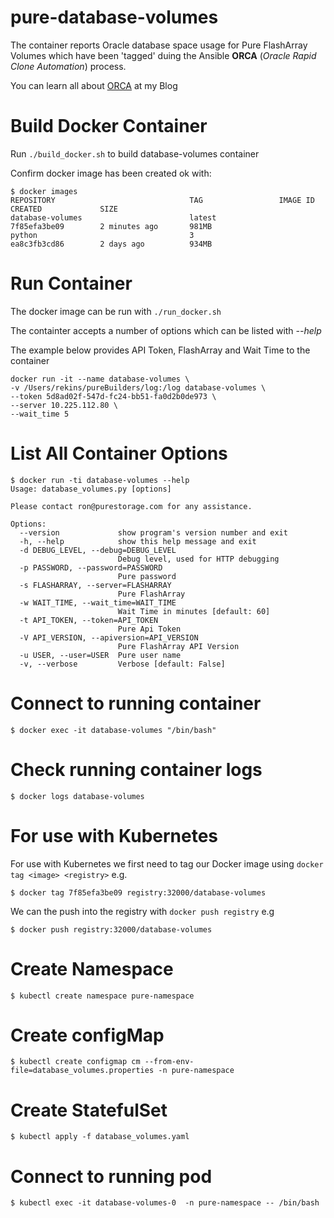 # pure-database-volumes
The container reports Oracle database space usage for Pure FlashArray Volumes which have been 'tagged' duing the Ansible **ORCA** (*Oracle Rapid Clone Automation*) process. 

You can learn all about [ORCA](https://ronekins.com/2020/07/15/oracle-database-volume-tagging-with-purity-6-0/) at my Blog

# Build Docker Container
Run `./build_docker.sh` to build database-volumes container
 
Confirm docker image has been created ok with:
```
$ docker images 
REPOSITORY                              TAG                 IMAGE ID            CREATED             SIZE
database-volumes                        latest              7f85efa3be09        2 minutes ago       981MB
python                                  3                   ea8c3fb3cd86        2 days ago          934MB
```

# Run Container
The docker image can be run with `./run_docker.sh`

The containter accepts a number of options which can be listed with *--help*

The example below provides API Token, FlashArray and Wait Time to the container
```
docker run -it --name database-volumes \
-v /Users/rekins/pureBuilders/log:/log database-volumes \
--token 5d8ad02f-547d-fc24-bb51-fa0d2b0de973 \
--server 10.225.112.80 \
--wait_time 5
```

# List All Container Options
```
$ docker run -ti database-volumes --help
Usage: database_volumes.py [options]

Please contact ron@purestorage.com for any assistance.

Options:
  --version             show program's version number and exit
  -h, --help            show this help message and exit
  -d DEBUG_LEVEL, --debug=DEBUG_LEVEL
                        Debug level, used for HTTP debugging
  -p PASSWORD, --password=PASSWORD
                        Pure password
  -s FLASHARRAY, --server=FLASHARRAY
                        Pure FlashArray
  -w WAIT_TIME, --wait_time=WAIT_TIME
                        Wait Time in minutes [default: 60]
  -t API_TOKEN, --token=API_TOKEN
                        Pure Api Token
  -V API_VERSION, --apiversion=API_VERSION
                        Pure FlashArray API Version
  -u USER, --user=USER  Pure user name
  -v, --verbose         Verbose [default: False]
```
# Connect to running container
`$ docker exec -it database-volumes "/bin/bash"`

# Check running container logs
`$ docker logs database-volumes`

# For use with Kubernetes
For use with Kubernetes we first need to tag our Docker image using `docker tag <image> <registry>` e.g.

`$ docker tag 7f85efa3be09 registry:32000/database-volumes`

We can the push into the registry with `docker push registry` e.g

`$ docker push registry:32000/database-volumes`

# Create Namespace
`$ kubectl create namespace pure-namespace`

# Create configMap
`$ kubectl create configmap cm --from-env-file=database_volumes.properties -n pure-namespace`

# Create StatefulSet
`$ kubectl apply -f database_volumes.yaml`

# Connect to running pod
`$ kubectl exec -it database-volumes-0  -n pure-namespace -- /bin/bash`
